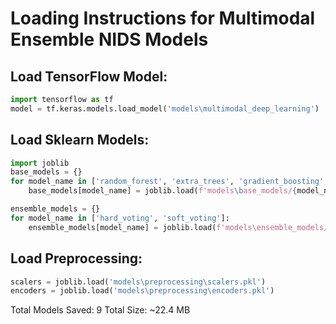 
# Loading Instructions for Multimodal Ensemble NIDS Models

## Load TensorFlow Model:
```python
import tensorflow as tf
model = tf.keras.models.load_model('models\multimodal_deep_learning')
```

## Load Sklearn Models:
```python
import joblib
base_models = {}
for model_name in ['random_forest', 'extra_trees', 'gradient_boosting', 'svm', 'neural_network', 'logistic_regression']:
    base_models[model_name] = joblib.load(f'models\base_models/{model_name}.pkl')

ensemble_models = {}
for model_name in ['hard_voting', 'soft_voting']:
    ensemble_models[model_name] = joblib.load(f'models\ensemble_models/{model_name}.pkl')
```

## Load Preprocessing:
```python
scalers = joblib.load('models\preprocessing\scalers.pkl')
encoders = joblib.load('models\preprocessing\encoders.pkl')
```

Total Models Saved: 9
Total Size: ~22.4 MB
